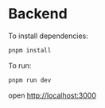 # Backend

To install dependencies:

```sh
pnpm install
```

To run:

```sh
pnpm run dev
```

open <http://localhost:3000>
